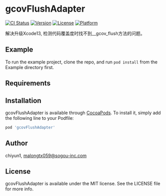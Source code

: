 # gcovFlushAdapter

[![CI Status](https://img.shields.io/travis/chiyun1/gcovFlushAdapter.svg?style=flat)](https://travis-ci.org/chiyun1/gcovFlushAdapter)
[![Version](https://img.shields.io/cocoapods/v/gcovFlushAdapter.svg?style=flat)](https://cocoapods.org/pods/gcovFlushAdapter)
[![License](https://img.shields.io/cocoapods/l/gcovFlushAdapter.svg?style=flat)](https://cocoapods.org/pods/gcovFlushAdapter)
[![Platform](https://img.shields.io/cocoapods/p/gcovFlushAdapter.svg?style=flat)](https://cocoapods.org/pods/gcovFlushAdapter)

解决升级Xcode13, 检测代码覆盖度时找不到__gcov_flush方法的问题。

## Example

To run the example project, clone the repo, and run `pod install` from the Example directory first.

## Requirements

## Installation

gcovFlushAdapter is available through [CocoaPods](https://cocoapods.org). To install
it, simply add the following line to your Podfile:

```ruby
pod 'gcovFlushAdapter'
```

## Author

chiyun1, malongtx059@sogou-inc.com

## License

gcovFlushAdapter is available under the MIT license. See the LICENSE file for more info.
